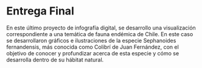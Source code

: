 # Entrega Final

En este último proyecto de infografía digital, se desarrollo una visualización correspondiente a una temática de fauna endémica de Chile. En este caso se desarrollaron gráficos e ilustraciones de la especie Sephanoides fernandensis, más conocida como Colibrí de Juan Fernández, con el objetivo de conocer y profundizar acerca de esta especie y cómo se desarrolla dentro de su hábitat natural.
